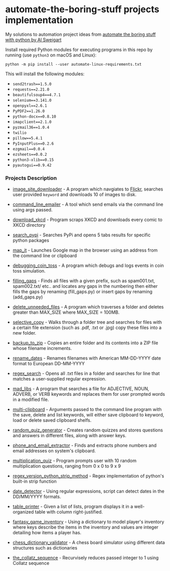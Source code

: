 # automate-the-boring-stuff projects implementation
My solutions to automation project ideas from [automate the boring stuff with python by Al Sweigart](https://automatetheboringstuff.com)

Install required Python modules for executing programs in this repo by running (use `python3` on macOS and Linux):

    python -m pip install --user automate-linux-requirements.txt
    
This will install the following modules:
* `send2trash==1.5.0`
* `requests==2.21.0`
* `beautifulsoup4==4.7.1`
* `selenium==3.141.0`
* `openpyxl==2.6.1`
* `PyPDF2==1.26.0`
* `python-docx==0.8.10`
* `imapclient==2.1.0`
* `pyzmail36==1.0.4`
* `twilio`
* `pillow==5.4.1`
* `PyInputPlus==0.2.6`
* `ezgmail==0.0.4`
* `ezsheets==0.0.2`
* `python3-xlib==0.15`
* `pyautogui==0.9.42`

### Projects Description
* [image_site_downloader](https://github.com/fynecontry/automate-the-boring-stuff-projects/tree/main/image_site_downloader) - A program which navgiates to [Flickr](https://www.flickr.com/), searches user provided `keyword` and downloads 10 of images to disk. 

* [command_line_emailer](https://github.com/fynecontry/automate-the-boring-stuff-projects/tree/main/command_line_emailer) - A tool which send emails via the command line using args passed.

* [download_xkcd](https://github.com/fynecontry/automate-the-boring-stuff-projects/tree/main/download_xkcd) - Program scraps XKCD and downloads every comic to XKCD directory

* [search_pypi](https://github.com/fynecontry/automate-the-boring-stuff-projects/tree/main/search_pypi) - Searches PyPi and opens 5 tabs results for specific python packages

* [map_it](https://github.com/fynecontry/automate-the-boring-stuff-projects/tree/main/map_it) - Launches Google map in the browser using an address from the command line or clipboard

* [debugging_coin_toss](https://github.com/fynecontry/automate-the-boring-stuff-projects/tree/main/debugging_coin_toss) - A program which debugs and logs events in coin toss simulation.

* [filling_gaps](https://github.com/fynecontry/automate-the-boring-stuff-projects/tree/main/filling_gaps) - Finds all files with a given prefix, such as spam001.txt, spam002.txt/ etc.. and locates any gaps in the numbering then either fills the gaps by renaming (fill_gaps.py)
or insert gaps by renaming (add_gaps.py)

* [delete_unneeded_files](https://github.com/fynecontry/automate-the-boring-stuff-projects/tree/main/delete_unneeded_files) - A program which traverses a folder and deletes greater than MAX_SIZE where MAX_SIZE = 100MB.

* [selective_copy](https://github.com/fynecontry/automate-the-boring-stuff-projects/tree/main/selective_copy) - Walks through a folder tree and searches for files with a certain file extension (such as .pdf, .txt or .jpg) copy these files into a new folder.

* [backup_to_zip](https://github.com/fynecontry/automate-the-boring-stuff-projects/tree/main/backup_to_zip) - Copies an entire folder and its contents into a ZIP file whose filename increments.

* [rename_dates](https://github.com/fynecontry/automate-the-boring-stuff-projects/tree/main/rename_dates) - Renames filenames with American MM-DD-YYYY date format to European DD-MM-YYYY

* [regex_search](https://github.com/fynecontry/automate-the-boring-stuff-projects/tree/main/regex_search) - Opens all .txt files in a folder and searches for line that matches a user-supplied regular expression.

* [mad_libs](https://github.com/fynecontry/automate-the-boring-stuff-projects/tree/main/mad_libs) - A program that searches a file for  ADJECTIVE, NOUN, ADVERB, or VERB keywords and replaces them for user prompted words in a modified file.

* [multi-clipboard](https://github.com/fynecontry/automate-the-boring-stuff-projects/tree/main/multi-clipboard) - Arguments passed to the command line program with the save, delete and list keywords, will either save clipboard to keyword, load or delete saved clipboard shelfs.

* [random_quiz_generator](https://github.com/fynecontry/automate-the-boring-stuff-projects/tree/main/random_quiz_generator) - Creates random quizzes and stores questions and answers in different files, along with answer keys.

* [phone_and_email_extractor](https://github.com/fynecontry/automate-the-boring-stuff-projects/tree/main/phone_and_email_extractor) - Finds and extracts phone numbers and email addresses on system's clipboard.

* [multiplication_quiz](https://github.com/fynecontry/automate-the-boring-stuff-projects/tree/main/multiplication_quiz) - Program prompts user with 10 random multiplication questions, ranging from 0 x 0 to 9 x 9

* [regex_version_python_strip_method](https://github.com/fynecontry/automate-the-boring-stuff-projects/tree/main/regex_version_python_strip_method) - 
Regex implementation of python's built-in strip function

* [date_detector](https://github.com/fynecontry/automate-the-boring-stuff-projects/tree/main/date_detection) - Using regular expressions, script can detect dates in the DD/MM/YYYY formats.

* [table_printer](https://github.com/fynecontry/automate-the-boring-stuff-projects/tree/main/table_printer) -  Given a list of lists, program displays it in a well-organized table with column right-justified.

* [fantasy_game_inventory](https://github.com/fynecontry/automate-the-boring-stuff-projects/tree/main/fantasy_game_inventory) - Using a dictionary to model player's inventory where keys describe the items in the inventory and values are integer detailing how items a player has.

* [chess_dictionary_validator](https://github.com/fynecontry/automate-the-boring-stuff-projects/tree/main/chess_dictionary_validator) - A chess board simulator using different data structures such as dictionaries

* [the_collatz_sequence](https://github.com/fynecontry/automate-the-boring-stuff-projects/tree/main/the_collatz_sequence) -  Recurvisely reduces passed integer to 1 using Collatz sequence
